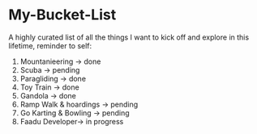 # My-Bucket-List
A highly curated list of all the things I want to kick off and explore in this lifetime, reminder to self:

1. Mountanieering -> done
2. Scuba -> pending
3. Paragliding -> done
4. Toy Train -> done
5. Gandola -> done
6. Ramp Walk & hoardings -> pending
7. Go Karting & Bowling -> pending
9. Faadu Developer-> in progress

